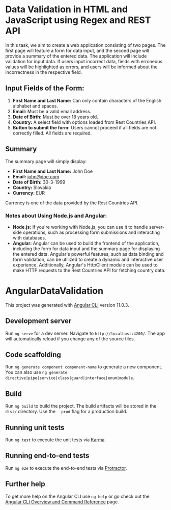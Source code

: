 # Data Validation in HTML and JavaScript using Regex and REST API

In this task, we aim to create a web application consisting of two pages. The first page will feature a form for data input, and the second page will provide a summary of the entered data. The application will include validation for input data. If users input incorrect data, fields with erroneous values will be highlighted as errors, and users will be informed about the incorrectness in the respective field.

## Input Fields of the Form:
1. **First Name and Last Name:** Can only contain characters of the English alphabet and spaces.
2. **Email:** Must be a valid email address.
3. **Date of Birth:** Must be over 18 years old.
4. **Country:** A select field with options loaded from Rest Countries API.
5. **Button to submit the form:** Users cannot proceed if all fields are not correctly filled. All fields are required.

## Summary
The summary page will simply display:

- **First Name and Last Name:** John Doe
- **Email:** john@doe.com
- **Date of Birth:** 30-3-1999
- **Country:** Slovakia
- **Currency:** EUR

Currency is one of the data provided by the Rest Countries API.

### Notes about Using Node.js and Angular:
- **Node.js:** If you're working with Node.js, you can use it to handle server-side operations, such as processing form submissions and interacting with databases.
- **Angular:** Angular can be used to build the frontend of the application, including the form for data input and the summary page for displaying the entered data. Angular's powerful features, such as data binding and form validation, can be utilized to create a dynamic and interactive user experience. Additionally, Angular's HttpClient module can be used to make HTTP requests to the Rest Countries API for fetching country data.


# AngularDataValidation

This project was generated with [Angular CLI](https://github.com/angular/angular-cli) version 11.0.3.

## Development server

Run `ng serve` for a dev server. Navigate to `http://localhost:4200/`. The app will automatically reload if you change any of the source files.

## Code scaffolding

Run `ng generate component component-name` to generate a new component. You can also use `ng generate directive|pipe|service|class|guard|interface|enum|module`.

## Build

Run `ng build` to build the project. The build artifacts will be stored in the `dist/` directory. Use the `--prod` flag for a production build.

## Running unit tests

Run `ng test` to execute the unit tests via [Karma](https://karma-runner.github.io).

## Running end-to-end tests

Run `ng e2e` to execute the end-to-end tests via [Protractor](http://www.protractortest.org/).

## Further help

To get more help on the Angular CLI use `ng help` or go check out the [Angular CLI Overview and Command Reference](https://angular.io/cli) page.
